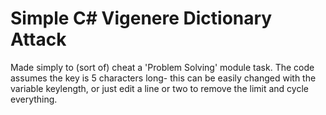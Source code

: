 <h1>Simple C# Vigenere Dictionary Attack</h1>
<p>Made simply to (sort of) cheat a 'Problem Solving' module task. The code assumes the key is 5 characters long- this can be easily changed with the variable keylength, or just edit a line or two to remove the limit and cycle everything.</p>
